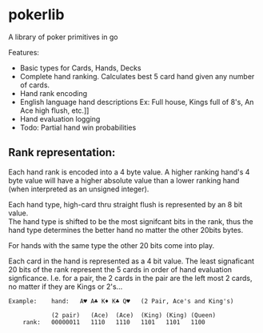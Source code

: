 # pokerlib

A library of poker primitives in go

Features:

   * Basic types for Cards, Hands, Decks
   * Complete hand ranking.  Calculates best 5 card hand given any number of cards.
   * Hand rank encoding 
   * English language hand descriptions
        Ex:   Full house, Kings full of 8's,  An Ace high flush, etc.]]
   * Hand evaluation logging
   * Todo:  Partial hand win probabilities

## Rank representation:  

Each hand rank is encoded into a 4 byte value.   A higher ranking hand's 
4 byte value will have a higher absolute value than a lower ranking hand (when
interpreted as an unsigned integer).   

Each hand type, high-card thru straight flush is represented by an 8 bit value.   
The hand type is shifted to be the most signifcant bits in the rank, thus the hand 
type determines the better hand no matter the other 20bits bytes.    

For hands with the same type the other 20 bits come into play.

Each card in the hand is represented as a 4 bit value.  The least signaficant 20 bits
of the rank represent the 5 cards in order of hand evaluation signficance.    I.e.
for a pair, the 2 cards in the pair are the left most 2 cards, no matter if they are Kings or 2's...



    Example:    hand:   A♥ A♣ K♦ K♣ Q♥   (2 Pair, Ace's and King's)

                (2 pair)   (Ace)  (Ace)  (King) (King) (Queen)
        rank:   00000011   1110   1110   1101   1101   1100

